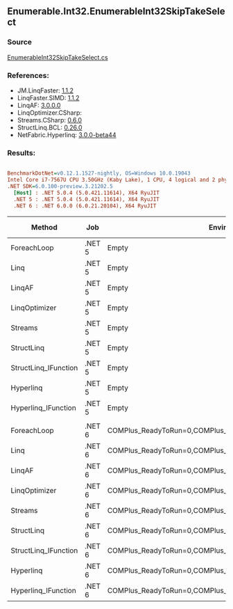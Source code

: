 ﻿## Enumerable.Int32.EnumerableInt32SkipTakeSelect

### Source
[EnumerableInt32SkipTakeSelect.cs](../LinqBenchmarks/Enumerable/Int32/EnumerableInt32SkipTakeSelect.cs)

### References:
- JM.LinqFaster: [1.1.2](https://www.nuget.org/packages/JM.LinqFaster/1.1.2)
- LinqFaster.SIMD: [1.1.2](https://www.nuget.org/packages/LinqFaster.SIMD/1.0.3)
- LinqAF: [3.0.0.0](https://www.nuget.org/packages/LinqAF/3.0.0.0)
- LinqOptimizer.CSharp: [](https://www.nuget.org/packages/LinqOptimizer.CSharp/)
- Streams.CSharp: [0.6.0](https://www.nuget.org/packages/Streams.CSharp/0.6.0)
- StructLinq.BCL: [0.26.0](https://www.nuget.org/packages/StructLinq/0.26.0)
- NetFabric.Hyperlinq: [3.0.0-beta44](https://www.nuget.org/packages/NetFabric.Hyperlinq/3.0.0-beta44)

### Results:
``` ini

BenchmarkDotNet=v0.12.1.1527-nightly, OS=Windows 10.0.19043
Intel Core i7-7567U CPU 3.50GHz (Kaby Lake), 1 CPU, 4 logical and 2 physical cores
.NET SDK=6.0.100-preview.3.21202.5
  [Host] : .NET 5.0.4 (5.0.421.11614), X64 RyuJIT
  .NET 5 : .NET 5.0.4 (5.0.421.11614), X64 RyuJIT
  .NET 6 : .NET 6.0.0 (6.0.21.20104), X64 RyuJIT


```
|               Method |    Job |                                                   EnvironmentVariables |  Runtime | Skip | Count |      Mean |     Error |    StdDev | Ratio | RatioSD |   Gen 0 | Gen 1 | Gen 2 | Allocated |
|--------------------- |------- |----------------------------------------------------------------------- |--------- |----- |------ |----------:|----------:|----------:|------:|--------:|--------:|------:|------:|----------:|
|          ForeachLoop | .NET 5 |                                                                  Empty | .NET 5.0 | 1000 |   100 |  3.058 μs | 0.0095 μs | 0.0074 μs |  1.00 |    0.00 |  0.0191 |     - |     - |      40 B |
|                 Linq | .NET 5 |                                                                  Empty | .NET 5.0 | 1000 |   100 |  4.744 μs | 0.0125 μs | 0.0105 μs |  1.55 |    0.01 |  0.0992 |     - |     - |     208 B |
|               LinqAF | .NET 5 |                                                                  Empty | .NET 5.0 | 1000 |   100 |  5.002 μs | 0.0111 μs | 0.0087 μs |  1.64 |    0.00 |  0.0153 |     - |     - |      40 B |
|        LinqOptimizer | .NET 5 |                                                                  Empty | .NET 5.0 | 1000 |   100 | 55.587 μs | 0.3061 μs | 0.2713 μs | 18.16 |    0.11 | 15.6860 |     - |     - |  33,090 B |
|              Streams | .NET 5 |                                                                  Empty | .NET 5.0 | 1000 |   100 | 10.802 μs | 0.0339 μs | 0.0301 μs |  3.53 |    0.01 |  0.4272 |     - |     - |     920 B |
|           StructLinq | .NET 5 |                                                                  Empty | .NET 5.0 | 1000 |   100 |  3.358 μs | 0.0138 μs | 0.0129 μs |  1.10 |    0.00 |  0.0610 |     - |     - |     128 B |
| StructLinq_IFunction | .NET 5 |                                                                  Empty | .NET 5.0 | 1000 |   100 |  3.420 μs | 0.0087 μs | 0.0077 μs |  1.12 |    0.00 |  0.0191 |     - |     - |      40 B |
|            Hyperlinq | .NET 5 |                                                                  Empty | .NET 5.0 | 1000 |   100 |  3.643 μs | 0.0084 μs | 0.0079 μs |  1.19 |    0.00 |  0.0191 |     - |     - |      40 B |
|  Hyperlinq_IFunction | .NET 5 |                                                                  Empty | .NET 5.0 | 1000 |   100 |  3.259 μs | 0.0076 μs | 0.0067 μs |  1.07 |    0.00 |  0.0191 |     - |     - |      40 B |
|                      |        |                                                                        |          |      |       |           |           |           |       |         |         |       |       |           |
|          ForeachLoop | .NET 6 | COMPlus_ReadyToRun=0,COMPlus_TC_QuickJitForLoops=1,COMPlus_TieredPGO=1 | .NET 6.0 | 1000 |   100 |  2.697 μs | 0.0113 μs | 0.0100 μs |  1.00 |    0.00 |  0.0191 |     - |     - |      40 B |
|                 Linq | .NET 6 | COMPlus_ReadyToRun=0,COMPlus_TC_QuickJitForLoops=1,COMPlus_TieredPGO=1 | .NET 6.0 | 1000 |   100 |  3.651 μs | 0.0106 μs | 0.0099 μs |  1.35 |    0.01 |  0.0992 |     - |     - |     208 B |
|               LinqAF | .NET 6 | COMPlus_ReadyToRun=0,COMPlus_TC_QuickJitForLoops=1,COMPlus_TieredPGO=1 | .NET 6.0 | 1000 |   100 |  3.419 μs | 0.0133 μs | 0.0111 μs |  1.27 |    0.00 |  0.0191 |     - |     - |      40 B |
|        LinqOptimizer | .NET 6 | COMPlus_ReadyToRun=0,COMPlus_TC_QuickJitForLoops=1,COMPlus_TieredPGO=1 | .NET 6.0 | 1000 |   100 | 50.643 μs | 0.2153 μs | 0.1798 μs | 18.77 |    0.07 | 15.5640 |     - |     - |  32,650 B |
|              Streams | .NET 6 | COMPlus_ReadyToRun=0,COMPlus_TC_QuickJitForLoops=1,COMPlus_TieredPGO=1 | .NET 6.0 | 1000 |   100 |  8.494 μs | 0.0461 μs | 0.0409 μs |  3.15 |    0.02 |  0.4272 |     - |     - |     920 B |
|           StructLinq | .NET 6 | COMPlus_ReadyToRun=0,COMPlus_TC_QuickJitForLoops=1,COMPlus_TieredPGO=1 | .NET 6.0 | 1000 |   100 |  2.722 μs | 0.0147 μs | 0.0131 μs |  1.01 |    0.01 |  0.0610 |     - |     - |     128 B |
| StructLinq_IFunction | .NET 6 | COMPlus_ReadyToRun=0,COMPlus_TC_QuickJitForLoops=1,COMPlus_TieredPGO=1 | .NET 6.0 | 1000 |   100 |  3.388 μs | 0.0103 μs | 0.0092 μs |  1.26 |    0.01 |  0.0191 |     - |     - |      40 B |
|            Hyperlinq | .NET 6 | COMPlus_ReadyToRun=0,COMPlus_TC_QuickJitForLoops=1,COMPlus_TieredPGO=1 | .NET 6.0 | 1000 |   100 |  2.710 μs | 0.0099 μs | 0.0093 μs |  1.00 |    0.01 |  0.0191 |     - |     - |      40 B |
|  Hyperlinq_IFunction | .NET 6 | COMPlus_ReadyToRun=0,COMPlus_TC_QuickJitForLoops=1,COMPlus_TieredPGO=1 | .NET 6.0 | 1000 |   100 |  2.434 μs | 0.0073 μs | 0.0068 μs |  0.90 |    0.00 |  0.0191 |     - |     - |      40 B |
